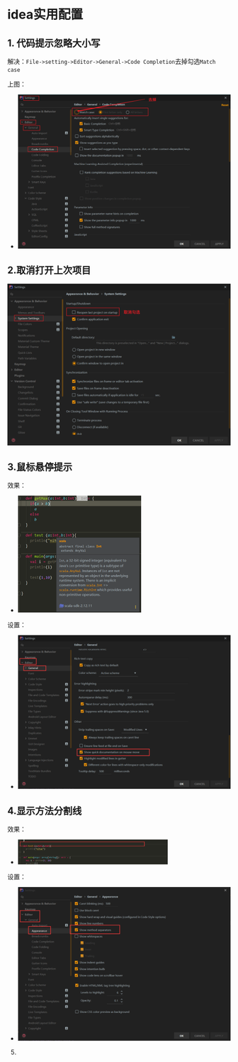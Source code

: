 # idea实用配置

## 1. 代码提示忽略大小写

解决：`File->setting->Editor->General->Code Completion`去掉勾选`Match case`

上图：

+ <img src="04_idea%E5%AE%9E%E7%94%A8%E9%85%8D%E7%BD%AE.assets/image-20210107113008425.png" alt="image-20210107113008425" style="zoom:50%;" />

## 2.取消打开上次项目

<img src="04_idea%E5%AE%9E%E7%94%A8%E9%85%8D%E7%BD%AE.assets/image-20210228133212839.png" alt="image-20210228133212839" style="zoom:50%;" />

## 3.鼠标悬停提示

效果：

+ <img src="04_idea%E5%AE%9E%E7%94%A8%E9%85%8D%E7%BD%AE.assets/image-20210302170225011.png" alt="image-20210302170225011" style="zoom:50%;" />

设置：

+ <img src="04_idea%E5%AE%9E%E7%94%A8%E9%85%8D%E7%BD%AE.assets/image-20210302170307544.png" alt="image-20210302170307544" style="zoom:50%;" />



## 4.显示方法分割线

效果：

+ <img src="04_idea%E5%AE%9E%E7%94%A8%E9%85%8D%E7%BD%AE.assets/image-20210302170448636.png" alt="image-20210302170448636" style="zoom:33%;" />

设置：

+ <img src="04_idea%E5%AE%9E%E7%94%A8%E9%85%8D%E7%BD%AE.assets/image-20210302170425444.png" alt="image-20210302170425444" style="zoom:50%;" />

5.